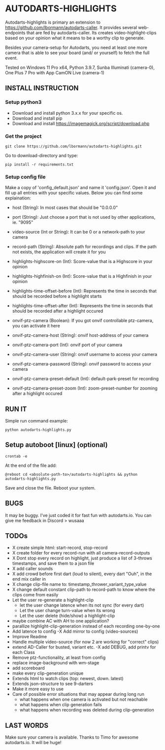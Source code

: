 # AUTODARTS-HIGHLIGHTS

Autodarts-highlights is primary an extension to https://github.com/lbormann/autodarts-caller.
It provides several web-endpoints that are fed by autodarts-caller. Its creates video-highlight-clips based on your opinion what it means to be a worthy clip to generate. 

Besides your camera-setup for Autodarts, you need at least one more camera that is able to see your board (and/ or yourself) to fetch the full event. 

Tested on Windows 11 Pro x64, Python 3.9.7, Sunba Illuminati (camera-0), One Plus 7 Pro with App CamON Live (camera-1)


## INSTALL INSTRUCTION


### Setup python3

- Download and install python 3.x.x for your specific os.
- Download and install pip
- Download and install https://imagemagick.org/script/download.php


### Get the project

    git clone https://github.com/lbormann/autodarts-highlights.git

Go to download-directory and type:

    pip install -r requirements.txt


### Setup config file

Make a copy of 'config_default.json' and name it 'config.json'. Open it and fill up all entries with your specific values. Below you can find some explaination:

- host (String): In most cases that should be "0.0.0.0"
- port (String): Just choose a port that is not used by other applications, ie. "9095"
- video-source (Int or String): It can be 0 or a network-path to your camera

- record-path (String): Absolute path for recordings and clips. If the path not exists, the application will create it for you
- highlights-highscore-on (Int): Score-value that is a Highscore in your opinion 
- highlights-highfinish-on (Int): Score-value that is a Highfinish in your opinion 
- highlights-time-offset-before (Int): Represents the time in seconds that should be recorded before a highlight starts
- highlights-time-offset-after (Int): Represents the time in seconds that should be recorded after a highlight occured
- onvif-ptz-camera (Boolean): If you got onvif controllable ptz-camera, you can activate it here
- onvif-ptz-camera-host (String): onvif host-address of your camera
- onvif-ptz-camera-port (Int): onvif port of your camera
- onvif-ptz-camera-user (String): onvif username to access your camera
- onvif-ptz-camera-password (String): onvif password to access your camera
- onvif-ptz-camera-preset-default (Int): default-park-preset for recording
- onvif-ptz-camera-preset-zoom (Int): zoom-preset-number for zooming after a highlight occured


## RUN IT

Simple run command example:

    python autodarts-highlights.py



## Setup autoboot [linux] (optional)

    crontab -e

At the end of the file add:

    @reboot cd <absolute-path-to>/autodarts-highlights && python autodarts-highlights.py 

Save and close the file. Reboot your system.


## BUGS

It may be buggy. I've just coded it for fast fun with autodarts.io. You can give me feedback in Discord > wusaaa


## TODOs

- X create simple html: start-record, stop-record
- X create folder for every record-run with all camera-record-outputs
- X Dont stop every record on highlight, just produce a list of 3-throws timestamps, and save them to a json file
- X add caller sounds
- X add crowd before first dart (loud to silent), every dart "Ouh", in the end mix caller in
- X change clip-file name to: timestamp_thrower_variant_type_value
- X change default constant clip-path to record-path to know where the clips come from easily
- Let the user re-generate a highlight-clip
    - let the user change latence when its not sync (for every dart)
    - Let the user change turn-value when its wrong
    - Let the user delete (hide/show) a highlight-clip
- maybe combine AC with AH to one application?
- parallize highlight-clip-generation instead of each recording one-by-one
- Add latence to config
-X Add mirror to config (video-sources)
- Improve Readme
- Handle multiple video-source (for now 2 are working for "correct" clips)
- extend AD-Caller for busted, variant etc.
-X add DEBUG, add printv for each Class
- Remove ptz-functionality, at least from config
- replace image-background with wm-stage
- add scoreboard
- make every clip-generation unique
- Extends html to watch clips (top: newest, down. latest)
- Extends json-structure to see 9-darters
- Make it more easy to use
- Care of possible error situations that may appear during long run 
    - what happens when one camera is activated but not reachable
    - what happens when clip generation fails
    - what happens when recording was deleted during clip-generation


## LAST WORDS

Make sure your camera is available.
Thanks to Timo for awesome autodarts.io. It will be huge!
